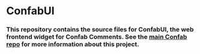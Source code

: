 # ConfabUI

### This repository contains the source files for ConfabUI, the web frontend widget for Confab Comments. See the [main Confab repo](https://github.com/nextguyover/Confab) for more information about this project.